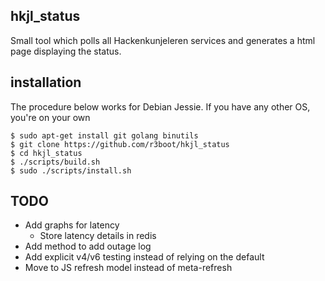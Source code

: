 ## hkjl_status
Small tool which polls all Hackenkunjeleren services and generates a html
page displaying the status.

## installation
The procedure below works for Debian Jessie. If you have any other OS, you're
on your own

```
$ sudo apt-get install git golang binutils
$ git clone https://github.com/r3boot/hkjl_status
$ cd hkjl_status
$ ./scripts/build.sh
$ sudo ./scripts/install.sh
```

## TODO
* Add graphs for latency
  + Store latency details in redis
* Add method to add outage log
* Add explicit v4/v6 testing instead of relying on the default
* Move to JS refresh model instead of meta-refresh
